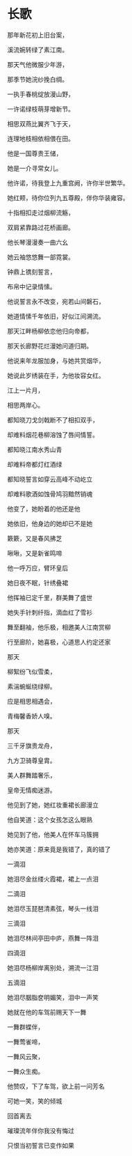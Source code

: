# 长歌

那年新花初上旧台案，

溪流婉转绿了素江南。

那天气他微服少年游，

那季节她浣纱挽白绸。

一执手春桃绽放漫山野，

一许诺绿枝萌芽增新节。

相思双燕比翼齐飞于天，

连理地枝相依相偎在田。

他是一国尊贵王储，

她是一介寻常女儿。

他许诺，待我登上九重宫阙，许你半世繁华。

她红颊，待你位列九五尊殿，伴你华装雍容。

十指相扣走过烟柳流觞，

双肩紧靠路过花桥画廊。

他长琴漫漫奏一曲六幺

她云袖悠悠舞一部霓裳。

钟鼎上镌刻誓言，

布帛中记录情愫。

他说誓言永不改变，宛若山间磐石，

她道情愫千年依旧，好似江间溯流。

那天江畔杨柳依恋他归向帝都，

那天长廊野花烂漫她问道归期。

他说来年龙服加身，与她共赏烟华，

她说此岁绣装在手，为他妆容女红。

江上一片月，

相思两岸心。

&#x20;

都知晓刀戈剑戟断不了相扣双手，

却难料烟花巷柳溶蚀了唇间情誓。

都知晓江南水秀山青

却难料帝都灯红酒绿

都知晓誓言如穿云高峰不动屹立

却难料歌酒如蚀骨鸠羽黯然销魂

他变了，她盼着的他还是他

她依旧，他身边的她却已不是她

&#x20;

簌簌，又是春风拂芝

啾啾，又是新雀鸣啼

他一呼万应，臂环皇后

她日夜不眠，针绣叠裙

他挥袖已定千里，群美舞了盛世

她失手针刺纤指，滴血红了雪衫

舞至翻袖，他乐极，相邀美人江南赏柳

行至廊阶，她喜极，心道思人约定还家

&#x20;

那天

柳絮纷飞似雪柔，

素湍蜿蜒绕绿柳。

应是相思相遇会，

青梅馨香娇人嗅。

&#x20;

那天

三千牙旗贵龙舟，

九方卫骑尊皇胄。

美人群舞踏奢乐，

皇帝无情痴迷游。

&#x20;

他见到了她，她红妆重裙长廊漫立

他自笑道：这个女孩怎这么眼熟

她见到了他，他美人在怀车马簇拥

她亦笑道：原来竟是我错了，真的错了

&#x20;

一滴泪

她泪尽金丝缕火霞裙，裙上一点泪

二滴泪

她泪尽玉琵琶清素弦，琴头一线泪

三滴泪

她泪尽林间亭田中庐，燕舞一阵泪

四滴泪

她泪尽杨柳岸离别处，溯流一江泪

五滴泪

她泪尽胭脂奁明媚笑，泪中一声笑

&#x20;

她就在他的车驾前赐天下一舞

一舞群蝶伴，

一舞莺雀啼，

一舞风云聚，

一舞众生痴。

他赞叹，下了车驾，欲上前一问芳名

可她一笑，笑的倾城

回首离去

&#x20;

璀璨流年伴你我没有悔过

只恨当初誓言已变作如果
